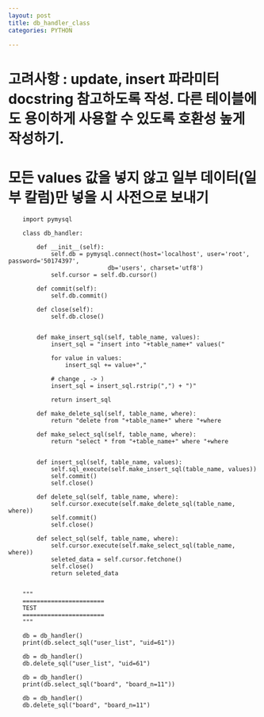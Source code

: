 ```yaml
---
layout: post
title: db_handler_class
categories: PYTHON

---
```



# 고려사항 : update, insert 파라미터 docstring 참고하도록 작성. 다른 테이블에도 용이하게 사용할 수 있도록 호환성 높게 작성하기.
# 모든 values 값을 넣지 않고 일부 데이터(일부 칼럼)만 넣을 시 사전으로 보내기

        import pymysql

        class db_handler:

            def __init__(self):
                self.db = pymysql.connect(host='localhost', user='root', password='50174397',
                                db='users', charset='utf8')
                self.cursor = self.db.cursor()

            def commit(self):
                self.db.commit()

            def close(self):
                self.db.close()


            def make_insert_sql(self, table_name, values):
                insert_sql = "insert into "+table_name+" values("

                for value in values:
                    insert_sql += value+","

                # change , -> )
                insert_sql = insert_sql.rstrip(",") + ")"

                return insert_sql

            def make_delete_sql(self, table_name, where):
                return "delete from "+table_name+" where "+where

            def make_select_sql(self, table_name, where):
                return "select * from "+table_name+" where "+where


            def insert_sql(self, table_name, values):
                self.sql_execute(self.make_insert_sql(table_name, values))
                self.commit()
                self.close()

            def delete_sql(self, table_name, where):
                self.cursor.execute(self.make_delete_sql(table_name, where))
                self.commit()
                self.close()

            def select_sql(self, table_name, where):
                self.cursor.execute(self.make_select_sql(table_name, where))
                seleted_data = self.cursor.fetchone()
                self.close()
                return seleted_data


        """
        =======================
        TEST
        =======================
        """

        db = db_handler()
        print(db.select_sql("user_list", "uid=61"))

        db = db_handler()
        db.delete_sql("user_list", "uid=61")

        db = db_handler()
        print(db.select_sql("board", "board_n=11"))

        db = db_handler()
        db.delete_sql("board", "board_n=11")
